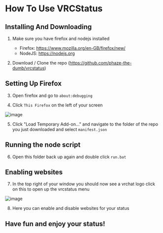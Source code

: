 # How To Use VRCStatus

## Installing And Downloading
1) Make sure you have firefox and nodejs installed
    - Firefox: https://www.mozilla.org/en-GB/firefox/new/
    - NodeJS: https://nodejs.org
 
2) Download / Clone the repo (https://github.com/phaze-the-dumb/vrcstatus)

## Setting Up Firefox
3) Open firefox and go to `about:debugging`

4) Click `This Firefox` on the left of your screen

![image](https://user-images.githubusercontent.com/57566773/189522765-602e3a43-475a-4a2b-9751-d90315e0b3c6.png)

5) Click "Load Temporary Add-on…" and navigate to the folder of the repo you just downloaded and select `manifest.json`

## Running the node script
6) Open this folder back up again and double click `run.bat`

## Enabling websites
7) In the top right of your window you should now see a vrchat logo click on this to open up the vrcstatus menu

![image](https://user-images.githubusercontent.com/57566773/189522880-84fe1f16-38ec-4009-9a65-b673ccda749a.png)

8) Here you can enable and disable websites for your status

## Have fun and enjoy your status!
